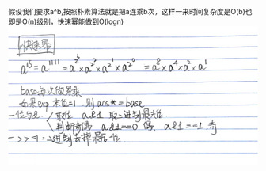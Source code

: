 假设我们要求a^b,按照朴素算法就是把a连乘b次，这样一来时间复杂度是O(b)也即是O(n)级别，快速幂能做到O(logn) <br>
![image](https://github.com/Yanssie/CodePractice/blob/master/image/quickPow.jpeg)
